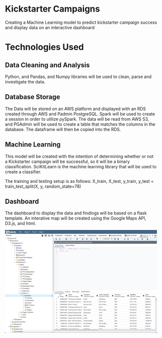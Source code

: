 # Kickstarter Campaigns

Creating a Machine Learning model to predict kickstarter campaign success and display data on an interactive dashboard

# Technologies Used

## Data Cleaning and Analysis
Python, and Pandas, and Numpy libraries will be used to clean, parse and investigate the data.

## Database Storage
The Data will be stored on an AWS platform and displayed with an RDS created through AWS and Padmin PostgreSQL. Spark will be used to create a session in order to utilize pySpark. The data will be read from AWS S3, and PGAdmin will be used to create a table that matches the columns in the database. The dataframe will then be copied into the RDS.

## Machine Learning
This model will be created with the intention of determining whether or not a Kickstarter campaign will be successful, so it will be a binary classification. SciKitLearn is the machine learning library that will be used to create a classifier. 

The training and testing setup is as follows: 
X_train, X_test, y_train, y_test = train_test_split(X, y, random_state=78)

## Dashboard 
The dashboard to display the data and findings will be based on a flask template. An interative map will be created using the Google Maps API, D3.js, and html.

![](RDS.png)
